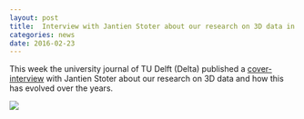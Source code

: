 ```yaml
---
layout: post
title:  Interview with Jantien Stoter about our research on 3D data in University Journal of TU Delft (Delta)
categories: news
date: 2016-02-23
---
```


This week the university journal of TU Delft (Delta) published a [cover-interview](http://delta.tudelft.nl/artikel/de-dienende-discipline/31202) with Jantien Stoter about our research on 3D data and how this has evolved over the years.

<img src="{{ site.baseurl }}/img/2016/delta.jpg"/>
